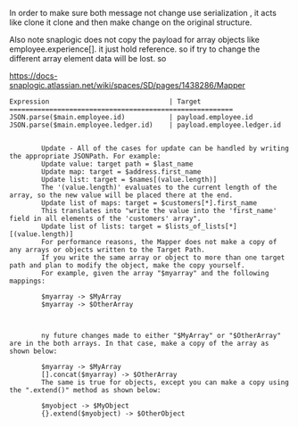 In order to make sure both message not change use serialization , it acts like clone
it clone and then make change on the original structure.

Also note snaplogic does not copy the payload for array objects like employee.experience[].
it just hold reference. so if try to change the different array element data will be lost.
so 

https://docs-snaplogic.atlassian.net/wiki/spaces/SD/pages/1438286/Mapper


    Expression                              | Target
    ========================================================
    JSON.parse($main.employee.id)           | payload.employee.id
    JSON.parse($main.employee.ledger.id)    | payload.employee.ledger.id


            Update - All of the cases for update can be handled by writing the appropriate JSONPath. For example:
            Update value: target path = $last_name
            Update map: target = $address.first_name
            Update list: target = $names[(value.length)]
            The '(value.length)' evaluates to the current length of the array, so the new value will be placed there at the end.
            Update list of maps: target = $customers[*].first_name
            This translates into "write the value into the 'first_name' field in all elements of the 'customers' array".
            Update list of lists: target = $lists_of_lists[*][(value.length)]
            For performance reasons, the Mapper does not make a copy of any arrays or objects written to the Target Path.
            If you write the same array or object to more than one target path and plan to modify the object, make the copy yourself. 
            For example, given the array "$myarray" and the following mappings:

            $myarray -> $MyArray
            $myarray -> $OtherArray



            ny future changes made to either "$MyArray" or "$OtherArray" are in the both arrays. In that case, make a copy of the array as shown below:

            $myarray -> $MyArray
            [].concat($myarray) -> $OtherArray
            The same is true for objects, except you can make a copy using the ".extend()" method as shown below:

            $myobject -> $MyObject
            {}.extend($myobject) -> $OtherObject
